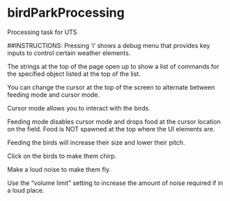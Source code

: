 # birdParkProcessing
Processing task for UTS

##INSTRUCTIONS:
Pressing ‘i’ shows a debug menu that provides key inputs to control certain weather elements. 

The strings at the top of the page open up to show a list of commands for the specified object listed at the top of the list.

You can change the cursor at the top of the screen to alternate between feeding mode and cursor mode.

Cursor mode allows you to interact with the birds.

Feeding mode disables cursor mode and drops food at the cursor location on the field. Food is NOT spawned at the top where the UI elements are.

Feeding the birds will increase their size and lower their pitch.

Click on the birds to make them chirp.

Make a loud noise to make them fly.

Use the “volume limit” setting to increase the amount of noise required if in a loud place.

